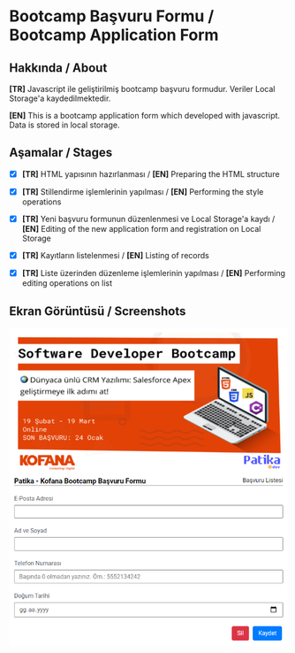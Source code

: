# Bootcamp Başvuru Formu / Bootcamp Application Form

## Hakkında / About

**[TR]** Javascript ile geliştirilmiş bootcamp başvuru formudur. Veriler Local Storage'a kaydedilmektedir.

**[EN]** This is a bootcamp application form which developed with javascript. Data is stored in local storage.

## Aşamalar / Stages

- [x] **[TR]** HTML yapısının hazırlanması / **[EN]** Preparing the HTML structure

- [x] **[TR]** Stillendirme işlemlerinin yapılması / **[EN]** Performing the style operations

- [x] **[TR]** Yeni başvuru formunun düzenlenmesi ve Local Storage'a kaydı / **[EN]** Editing of the new application form and registration on Local Storage

- [x] **[TR]** Kayıtların listelenmesi / **[EN]** Listing of records

- [x] **[TR]** Liste üzerinden düzenleme işlemlerinin yapılması / **[EN]** Performing editing operations on list

## Ekran Görüntüsü / Screenshots

![Bootcamp Application](./img/app-screen.png)
